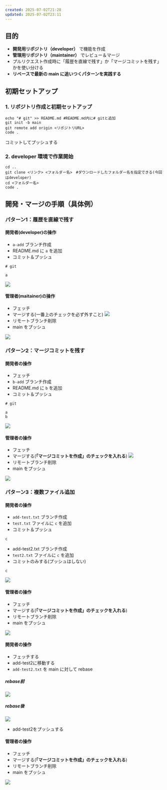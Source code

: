 ```yaml
---
created: 2025-07-02T21:28
updated: 2025-07-02T23:11
---
```

## 目的
- **開発用リポジトリ（developer）** で機能を作成
- **管理用リポジトリ（maintainer）** でレビュー＆マージ
- プルリクエスト作成時に「履歴を直線で残す」か「マージコミットを残す」かを使い分ける
- **リベースで最新の main に追いつくパターンを実践する**

## 初期セットアップ

### 1. リポジトリ作成と初期セットアップ

```
echo "# git" >> README.md #README.md内に# gitと追加
git init -b main 
git remote add origin <リポジトリURL>
code .
```

コミットしてプッシュする

### 2. developer 環境で作業開始

```
cd ..
git clone <リンク> <フォルダー名>　#ダウンロードしたフォルダー名を指定できる(今回はdeveloper)
cd <フォルダー名>
code .
```


## 開発・マージの手順（具体例）

### パターン1：履歴を直線で残す

#### 開発者(developer)の操作

- `a-add` ブランチ作成
- README.md に `a` を追加
- コミット＆プッシュ

```
# git 

a
```



![](https://i.imgur.com/OTZFIAk.png)

#### 管理者(maitainer)の操作

- フェッチ
- マージする(一番上のチェックを必ず外すこと)
![](https://i.imgur.com/3pZqWBg.png)
- リモートブランチ削除
- main をプッシュ

![](https://i.imgur.com/7GqjP7q.png)

### パターン2：マージコミットを残す

#### 開発者の操作

- フェッチ
- `b-add` ブランチ作成
- README.md に `b` を追加
- コミット＆プッシュ


```
# git 

a
b
```


![](https://i.imgur.com/t8uSpCe.png)

#### 管理者の操作

- フェッチ
- マージする(**「マージコミットを作成」のチェックを入れる**)
![](https://i.imgur.com/4AMWPSU.png)
- リモートブランチ削除
- main をプッシュ

![](https://i.imgur.com/V0RCoCH.png)

### パターン3：複数ファイル追加

#### 開発者の操作

- `add-test.txt` ブランチ作成
- `test.txt` ファイルに `c` を追加
- コミット＆プッシュ

```
c
```

- add-test2.txt ブランチ作成
- `test2.txt` ファイルに `c` を追加
- コミットのみする(プッシュはしない)

```
c
```

![](https://i.imgur.com/Np0nnOB.png)

#### 管理者の操作
- フェッチ
- マージする(**「マージコミットを作成」のチェックを入れる**)
- リモートブランチ削除
- main をプッシュ


![](https://i.imgur.com/aTs1Vq1.png)

#### 開発者の操作
* フェッチする
* add-test2に移動する
* `add-test2.txt` を main に対して rebase

##### rebase前

![](https://i.imgur.com/eOHe73u.png)


##### rebase後

![](https://i.imgur.com/t5UVBzo.png)

*  add-test2をプッシュする
#### 管理者の操作

- フェッチ
- マージする(**「マージコミットを作成」のチェックを入れる**)
- リモートブランチ削除
- main をプッシュ


![](https://i.imgur.com/wrgKbho.png)
